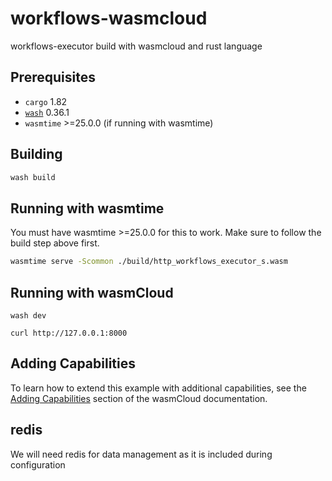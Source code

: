 # workflows-wasmcloud

workflows-executor build with wasmcloud and rust language

## Prerequisites

- `cargo` 1.82
- [`wash`](https://wasmcloud.com/docs/installation) 0.36.1
- `wasmtime` >=25.0.0 (if running with wasmtime)

## Building

```bash
wash build
```

## Running with wasmtime

You must have wasmtime >=25.0.0 for this to work. Make sure to follow the build step above first.

```bash
wasmtime serve -Scommon ./build/http_workflows_executor_s.wasm
```

## Running with wasmCloud

```shell
wash dev
```

```shell
curl http://127.0.0.1:8000
```

## Adding Capabilities

To learn how to extend this example with additional capabilities, see the [Adding Capabilities](https://wasmcloud.com/docs/tour/adding-capabilities?lang=rust) section of the wasmCloud documentation.

## redis
We will need redis for data management as it is included during configuration
